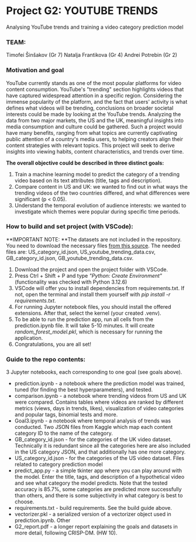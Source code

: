 # Project G2: YOUTUBE TRENDS
Analysing YouTube trends and training a video category prediction model

### TEAM:
Timofei Šinšakov (Gr 7)
Natalja Frantikova (Gr 4)
Andrei Potrebin (Gr 2)

### Motivation and goal

YouTube currently stands as one of the most popular platforms for video content consumption. YouTube's "trending" section highlights videos that have captured widespread attention in a specific region. Considering the immense popularity of the platform, and the fact that users' activity is what defines what videos will be trending, conclusions on broader societal interests could be made by looking at the YouTube trends. Analyzing the data from two major markets, the US and the UK, meaningful insights into media consumption and culture could be gathered. Such a project would have many benefits, ranging from what topics are currently captivating public attention of a country's media users, to helping creators align their content strategies with relevant topics. This project will seek to derive insights into viewing habits, content characteristics, and trends over time.

**The overall objective could be described in three distinct goals:**
1) Train a machine learning model to predict the category of a trending video based on its text attributes (title, tags and description).
2) Compare content in US and UK: we wanted to find out in what ways the trending videos of the two countries differed, and what differences were significant (p < 0.05).
3) Understand the temporal evolution of audience interests: we wanted to investigate which themes were popular during specific time periods.

### How to build and set project (with VSCode):
**IMPORTANT NOTE: **The datasets are not included in the repository. You need to download the necessary files [from this source](https://www.kaggle.com/datasets/rsrishav/youtube-trending-video-dataset?select=US_youtube_trending_data.csv). The needed files are: US_category_id.json, US_youtube_trending_data.csv, GB_category_id.json, GB_youtube_trending_data.csv.

1. Download the project and open the project folder with VSCode.
2. Press Ctrl + Shift + P and type _"Python: Create Environment"_ (functionality was checked with Python 3.12.6)
3. VSCode will offer you to install dependencies from requirements.txt. If not, open the terminal and install them yourself with _pip install -r requirements.txt_.
4. For running Jupyter notebook files, you should install the offered extensions. After that, select the kernel (your created .venv).
5. To be able to run the prediction app, run all cells from the prediction.ipynb file. It will take 5-10 minutes. It will create _random_forest_model.pkl_, which is necessary for running the application.
6. Congratulations, you are all set!

### Guide to the repo contents:

3 Jupyter notebooks, each corresponding to one goal (see goals above).
* prediction.ipynb - a notebook where the prediction model was trained, tuned (for finding the best hyperparameters), and tested.
* comparison.ipynb - a notebook where trending videos from US and UK were compared. Contains tables where videos are ranked by different metrics (views, days in trends, likes), visualization of video categories and popular tags, binomial tests and more.
* Goal3.ipynb - a notebook where temporal analysis of trends was conducted.
Two JSON files from Kaggle which map each content category ID to the name of the category.
* GB_category_id.json - for the categories of the UK video dataset. Technically it is redundant since all the categories here are also included in the US category JSON, and that additionally has one more category.
* US_category_id.json - for the categories of the US video dataset.
Files related to category prediction model
* predict_app.py - a simple tkinter app where you can play around with the model. Enter the title, tags, and description of a hypothetical video and see what category the model predicts. Note that the tested accuracy is 85.7%, some categories are predicted more successfully than others, and there is some subjectivity in what category is best to choose.
* requirements.txt - build requirements. See the build guide above.
* vectorizer.pkl - a serialized version of a vectorizer object used in prediction.ipynb.
Other
* G2_report.pdf - a longer report explaining the goals and datasets in more detail, following CRISP-DM. (HW 10).

